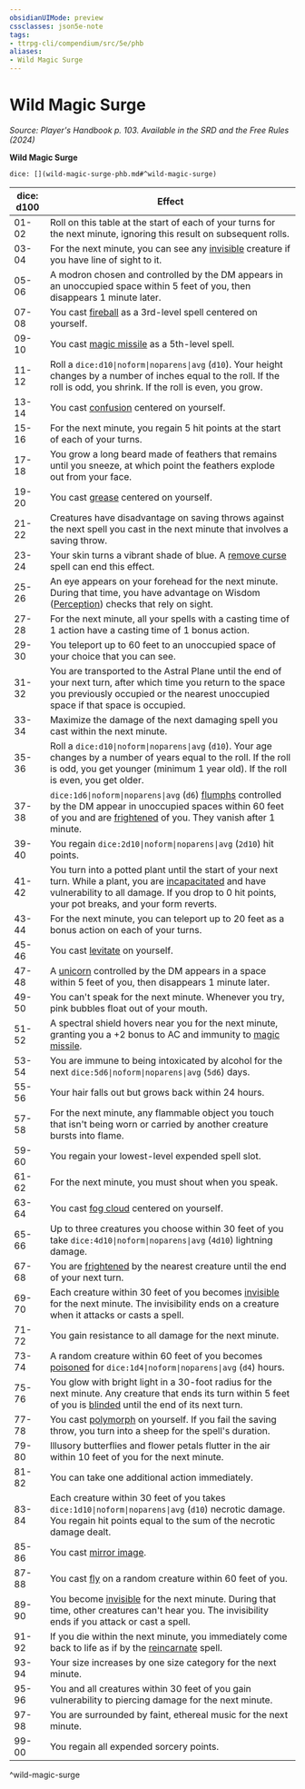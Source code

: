 ```yaml
---
obsidianUIMode: preview
cssclasses: json5e-note
tags:
- ttrpg-cli/compendium/src/5e/phb
aliases:
- Wild Magic Surge
---
```

# Wild Magic Surge
*Source: Player's Handbook p. 103. Available in the <span title='Systems Reference Document (5.2)'>SRD</span> and the Free Rules (2024)* 

**Wild Magic Surge**

`dice: [](wild-magic-surge-phb.md#^wild-magic-surge)`

| dice: d100 | Effect |
|------------|--------|
| 01-02 | Roll on this table at the start of each of your turns for the next minute, ignoring this result on subsequent rolls. |
| 03-04 | For the next minute, you can see any [invisible](/3-Mechanics/CLI/conditions.md#Invisible) creature if you have line of sight to it. |
| 05-06 | A modron chosen and controlled by the DM appears in an unoccupied space within 5 feet of you, then disappears 1 minute later. |
| 07-08 | You cast [fireball](/3-Mechanics/CLI/spells/fireball-xphb.md) as a 3rd-level spell centered on yourself. |
| 09-10 | You cast [magic missile](/3-Mechanics/CLI/spells/magic-missile-xphb.md) as a 5th-level spell. |
| 11-12 | Roll a `dice:d10\|noform\|noparens\|avg` (`d10`). Your height changes by a number of inches equal to the roll. If the roll is odd, you shrink. If the roll is even, you grow. |
| 13-14 | You cast [confusion](/3-Mechanics/CLI/spells/confusion-xphb.md) centered on yourself. |
| 15-16 | For the next minute, you regain 5 hit points at the start of each of your turns. |
| 17-18 | You grow a long beard made of feathers that remains until you sneeze, at which point the feathers explode out from your face. |
| 19-20 | You cast [grease](/3-Mechanics/CLI/spells/grease-xphb.md) centered on yourself. |
| 21-22 | Creatures have disadvantage on saving throws against the next spell you cast in the next minute that involves a saving throw. |
| 23-24 | Your skin turns a vibrant shade of blue. A [remove curse](/3-Mechanics/CLI/spells/remove-curse-xphb.md) spell can end this effect. |
| 25-26 | An eye appears on your forehead for the next minute. During that time, you have advantage on Wisdom ([Perception](/3-Mechanics/CLI/skills.md#Perception)) checks that rely on sight. |
| 27-28 | For the next minute, all your spells with a casting time of 1 action have a casting time of 1 bonus action. |
| 29-30 | You teleport up to 60 feet to an unoccupied space of your choice that you can see. |
| 31-32 | You are transported to the Astral Plane until the end of your next turn, after which time you return to the space you previously occupied or the nearest unoccupied space if that space is occupied. |
| 33-34 | Maximize the damage of the next damaging spell you cast within the next minute. |
| 35-36 | Roll a `dice:d10\|noform\|noparens\|avg` (`d10`). Your age changes by a number of years equal to the roll. If the roll is odd, you get younger (minimum 1 year old). If the roll is even, you get older. |
| 37-38 | `dice:1d6\|noform\|noparens\|avg` (`d6`) [flumphs](/3-Mechanics/CLI/bestiary/aberration/flumph-xmm.md) controlled by the DM appear in unoccupied spaces within 60 feet of you and are [frightened](/3-Mechanics/CLI/conditions.md#Frightened) of you. They vanish after 1 minute. |
| 39-40 | You regain `dice:2d10\|noform\|noparens\|avg` (`2d10`) hit points. |
| 41-42 | You turn into a potted plant until the start of your next turn. While a plant, you are [incapacitated](/3-Mechanics/CLI/conditions.md#Incapacitated) and have vulnerability to all damage. If you drop to 0 hit points, your pot breaks, and your form reverts. |
| 43-44 | For the next minute, you can teleport up to 20 feet as a bonus action on each of your turns. |
| 45-46 | You cast [levitate](/3-Mechanics/CLI/spells/levitate-xphb.md) on yourself. |
| 47-48 | A [unicorn](/3-Mechanics/CLI/bestiary/celestial/unicorn-xmm.md) controlled by the DM appears in a space within 5 feet of you, then disappears 1 minute later. |
| 49-50 | You can't speak for the next minute. Whenever you try, pink bubbles float out of your mouth. |
| 51-52 | A spectral shield hovers near you for the next minute, granting you a +2 bonus to AC and immunity to [magic missile](/3-Mechanics/CLI/spells/magic-missile-xphb.md). |
| 53-54 | You are immune to being intoxicated by alcohol for the next `dice:5d6\|noform\|noparens\|avg` (`5d6`) days. |
| 55-56 | Your hair falls out but grows back within 24 hours. |
| 57-58 | For the next minute, any flammable object you touch that isn't being worn or carried by another creature bursts into flame. |
| 59-60 | You regain your lowest-level expended spell slot. |
| 61-62 | For the next minute, you must shout when you speak. |
| 63-64 | You cast [fog cloud](/3-Mechanics/CLI/spells/fog-cloud-xphb.md) centered on yourself. |
| 65-66 | Up to three creatures you choose within 30 feet of you take `dice:4d10\|noform\|noparens\|avg` (`4d10`) lightning damage. |
| 67-68 | You are [frightened](/3-Mechanics/CLI/conditions.md#Frightened) by the nearest creature until the end of your next turn. |
| 69-70 | Each creature within 30 feet of you becomes [invisible](/3-Mechanics/CLI/conditions.md#Invisible) for the next minute. The invisibility ends on a creature when it attacks or casts a spell. |
| 71-72 | You gain resistance to all damage for the next minute. |
| 73-74 | A random creature within 60 feet of you becomes [poisoned](/3-Mechanics/CLI/conditions.md#Poisoned) for `dice:1d4\|noform\|noparens\|avg` (`d4`) hours. |
| 75-76 | You glow with bright light in a 30-foot radius for the next minute. Any creature that ends its turn within 5 feet of you is [blinded](/3-Mechanics/CLI/conditions.md#Blinded) until the end of its next turn. |
| 77-78 | You cast [polymorph](/3-Mechanics/CLI/spells/polymorph-xphb.md) on yourself. If you fail the saving throw, you turn into a sheep for the spell's duration. |
| 79-80 | Illusory butterflies and flower petals flutter in the air within 10 feet of you for the next minute. |
| 81-82 | You can take one additional action immediately. |
| 83-84 | Each creature within 30 feet of you takes `dice:1d10\|noform\|noparens\|avg` (`d10`) necrotic damage. You regain hit points equal to the sum of the necrotic damage dealt. |
| 85-86 | You cast [mirror image](/3-Mechanics/CLI/spells/mirror-image-xphb.md). |
| 87-88 | You cast [fly](/3-Mechanics/CLI/spells/fly-xphb.md) on a random creature within 60 feet of you. |
| 89-90 | You become [invisible](/3-Mechanics/CLI/conditions.md#Invisible) for the next minute. During that time, other creatures can't hear you. The invisibility ends if you attack or cast a spell. |
| 91-92 | If you die within the next minute, you immediately come back to life as if by the [reincarnate](/3-Mechanics/CLI/spells/reincarnate-xphb.md) spell. |
| 93-94 | Your size increases by one size category for the next minute. |
| 95-96 | You and all creatures within 30 feet of you gain vulnerability to piercing damage for the next minute. |
| 97-98 | You are surrounded by faint, ethereal music for the next minute. |
| 99-00 | You regain all expended sorcery points. |
^wild-magic-surge
